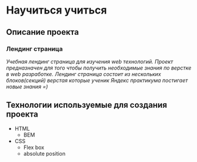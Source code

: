 # Научиться учиться

## Описание проекта

### Лендинг страница

_Учебная лендинг страница для изучения web технологий. Проект предназначен для того чтобы получить необходимые знания по верстке в web разработке. Лендинг страница состоит из нескольких блоков(секций) верстая которые ученик Яндекс практикума постигает новые знания =)_

## Технологии используемые для создания проекта

* HTML
  * BEM
* CSS
  * Flex box
  * absolute position

